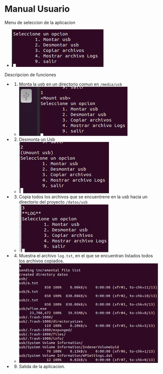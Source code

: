 # Manual Usuario
Menu de seleccion de la aplicacion
- ![img](image/2.png)

Descripcion de funciones
- 1. Monta la usb en un directorio comun en ```/media/usb```
    - ![img](image/3.png)
- 2. Desmonta un Usb 
    - ![img](image/4.png)
- 3. Copia todos los archivos que se encuentrene en la usb hacia un directorio del proyecto ```/datos/usb```
    - ![img](image/7.png)
- 4. Muestra el archivo ```log.txt```, en el que se encuentran listados todos los archivos copiados.
    - ![img](image/6.png)
- 9. Salida de la aplicacion.